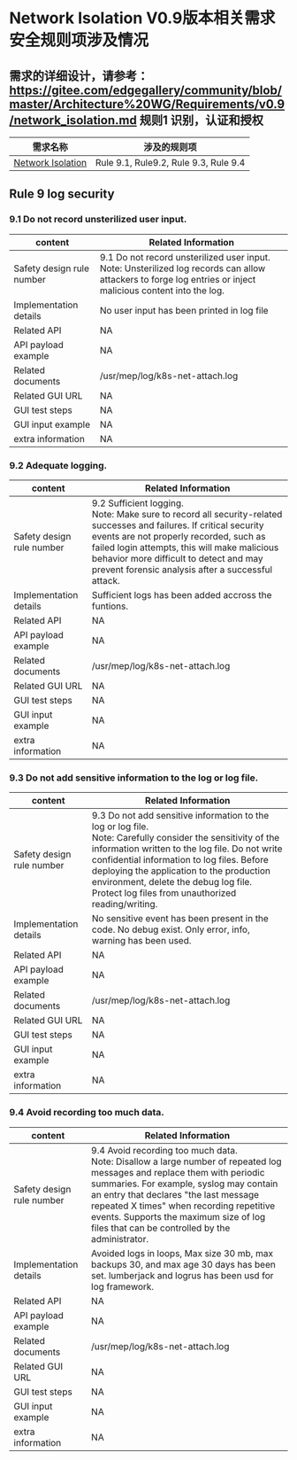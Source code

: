 # Network Isolation V0.9版本相关需求安全规则项涉及情况  
需求的详细设计，请参考：https://gitee.com/edgegallery/community/blob/master/Architecture%20WG/Requirements/v0.9/network_isolation.md
规则1 识别，认证和授权
-------------------------
|需求名称|涉及的规则项|
|----|----|
|[Network Isolation](https://gitee.com/OSDT/dashboard?issue_id=I1OY0L) | Rule 9.1, Rule9.2, Rule 9.3, Rule 9.4|

Rule 9 log security
-------------------
### 9.1 Do not record unsterilized user input.

| content                | Related Information                                      |
| ----------------------- | ------------------------------------------------------------ |
| Safety design rule number | 9.1 Do not record unsterilized user input. <br>Note: Unsterilized log records can allow attackers to forge log entries or inject malicious content into the log. |
| Implementation details	   | No user input has been printed in log file  |
| Related API	         |NA|
| API payload example     | NA|
| Related documents           | /usr/mep/log/k8s-net-attach.log |
| Related GUI URL        |        NA                   |
| GUI test steps      | NA|
| GUI input example      |     NA        |
| extra information         | NA |
### 9.2 Adequate logging.

| content                | Related Information                                      |
| ----------------------- | ------------------------------------------------------------ |
| Safety design rule number | 9.2 Sufficient logging. <br>Note: Make sure to record all security-related successes and failures. If critical security events are not properly recorded, such as failed login attempts, this will make malicious behavior more difficult to detect and may prevent forensic analysis after a successful attack.    |
| Implementation details	   | Sufficient logs has been added accross the funtions. |
| Related API	         |NA|
| API payload example     | NA|
| Related documents           | /usr/mep/log/k8s-net-attach.log |
| Related GUI URL        |        NA                   |
| GUI test steps      | NA|
| GUI input example      |     NA        |
| extra information         | NA |
### 9.3 Do not add sensitive information to the log or log file.

| content                | Related Information                                      |
| ----------------------- | ------------------------------------------------------------ |
| Safety design rule number | 9.3 Do not add sensitive information to the log or log file. <br>Note: Carefully consider the sensitivity of the information written to the log file. Do not write confidential information to log files. Before deploying the application to the production environment, delete the debug log file. Protect log files from unauthorized reading/writing. |
| Implementation details	   | No sensitive event has been present in the code. No debug exist. Only error, info, warning has been used.  |
| Related API	         |NA|
| API payload example     | NA|
| Related documents           | /usr/mep/log/k8s-net-attach.log |
| Related GUI URL        |        NA                   |
| GUI test steps      | NA|
| GUI input example      |     NA        |
| extra information         | NA |
### 9.4 Avoid recording too much data.

| content                | Related Information                                      |
| ----------------------- | ------------------------------------------------------------ |
| Safety design rule number | 9.4 Avoid recording too much data. <br>Note: Disallow a large number of repeated log messages and replace them with periodic summaries. For example, syslog may contain an entry that declares "the last message repeated X times" when recording repetitive events. Supports the maximum size of log files that can be controlled by the administrator.  |
| Implementation details	   | Avoided logs in loops, Max size 30 mb, max backups 30, and max age 30 days has been set. lumberjack and logrus has been usd for log framework. |
| Related API	         |NA|
| API payload example     | NA|
| Related documents           | /usr/mep/log/k8s-net-attach.log |
| Related GUI URL        |        NA                   |
| GUI test steps      | NA|
| GUI input example      |     NA        |
| extra information         | NA |